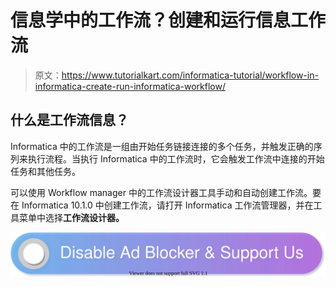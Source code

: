 # 信息学中的工作流？创建和运行信息工作流

> 原文：<https://www.tutorialkart.com/informatica-tutorial/workflow-in-informatica-create-run-informatica-workflow/>

## 什么是工作流信息？

Informatica 中的工作流是一组由开始任务链接连接的多个任务，并触发正确的序列来执行流程。当执行 Informatica 中的工作流时，它会触发工作流中连接的开始任务和其他任务。

可以使用 Workflow manager 中的工作流设计器工具手动和自动创建工作流。要在 Informatica 10.1.0 中创建工作流，请打开 Informatica 工作流管理器，并在工具菜单中选择**工作流设计器。**

[![](img/925da31b32d6bc3827932f6c8afb11bb.png)](https://www.tutorialkart.com/)